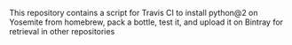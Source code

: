 This repository contains a script for Travis CI to install python@2 on Yosemite from homebrew, pack a bottle, test it, and upload it on Bintray for retrieval in other repositories
